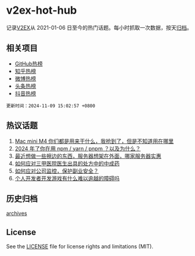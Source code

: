 # v2ex-hot-hub

 记录[V2EX](https://www.v2ex.com/)从 2021-01-06 日至今的热门话题。每小时抓取一次数据，按天[归档](archives)。
 
 ## 相关项目

- [GitHub热榜](https://github.com/it985/github-hot-hub)
- [知乎热榜](https://github.com/it985/zhihu-hot-hub)
- [微博热榜](https://github.com/it985/weibo-hot-hub)
- [头条热榜](https://github.com/it985/toutiao-hot-hub)
- [抖音热榜](https://github.com/it985/douyin-hot-hub)


 `更新时间：2024-11-09 15:02:57 +0800`

## 热议话题

1. [Mac mini M4 你们都是用来干什么，我抢到了，但是不知道用在哪里](https://www.v2ex.com/t/1087794)
1. [2024 年了你在用 npm / yarn / pnpm ？以及为什么？](https://www.v2ex.com/t/1087782)
1. [最近想做一些擦边的东西，服务器想架在外面，哪家服务器实惠](https://www.v2ex.com/t/1087772)
1. [如何应对三甲医院医生出具的处方中的中成药](https://www.v2ex.com/t/1087769)
1. [如何应对公司监控，保护副业安全？](https://www.v2ex.com/t/1087932)
1. [个人开发者开发游戏有什么难以逾越的障碍吗](https://www.v2ex.com/t/1087826)

## 历史归档

[archives](archives)

## License

See the [LICENSE](LICENSE) file for license rights and limitations (MIT).
